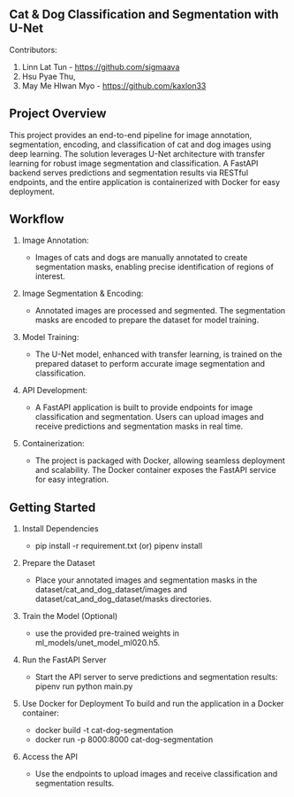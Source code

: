 ## Cat & Dog Classification and Segmentation with U-Net

Contributors:
1. Linn Lat Tun - https://github.com/sigmaava
2. Hsu Pyae Thu,
3. May Me Hlwan Myo - https://github.com/kaxlon33

## Project Overview

  This project provides an end-to-end pipeline for image annotation, segmentation, encoding, and classification of cat and dog images using deep learning. The solution leverages U-Net architecture with transfer learning for robust image segmentation and classification. A FastAPI backend serves predictions and segmentation results via RESTful endpoints, and the entire application is containerized with Docker for easy deployment.
  
## Workflow

1.  Image Annotation:
     - Images of cats and dogs are manually annotated to create segmentation masks, enabling precise identification of regions of interest.

2.  Image Segmentation & Encoding:
     - Annotated images are processed and segmented. The segmentation masks are encoded to prepare the dataset for model training.

3.  Model Training:
     - The U-Net model, enhanced with transfer learning, is trained on the prepared dataset to perform accurate image segmentation and classification.

4.  API Development:
     - A FastAPI application is built to provide endpoints for image classification and segmentation. Users can upload images and receive predictions and segmentation masks in real time.
        
5.  Containerization:
     - The project is packaged with Docker, allowing seamless deployment and scalability. The Docker container exposes the FastAPI service for easy integration.

##  Getting Started

1.  Install Dependencies
       - pip install -r requirement.txt (or) pipenv install

2.  Prepare the Dataset
       - Place your annotated images and segmentation masks in the dataset/cat_and_dog_dataset/images and dataset/cat_and_dog_dataset/masks directories.
        
3.  Train the Model (Optional)
      - use the provided pre-trained weights in ml_models/unet_model_ml020.h5.

4.  Run the FastAPI Server
     - Start the API server to serve predictions and segmentation results: pipenv run python main.py

5.  Use Docker for Deployment
        To build and run the application in a Docker container:
    - docker build -t cat-dog-segmentation 
    - docker run -p 8000:8000 cat-dog-segmentation

6.  Access the API
     - Use the endpoints to upload images and receive classification and segmentation results.

